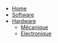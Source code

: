 * [Home](https://github.com/generationrobots-lab/MARK/wiki)
* [Software](https://github.com/generationrobots-lab/MARK/wiki/Librairie)
* [Hardware]()
  * [Mécanique](https://github.com/generationrobots-lab/MARK/wiki/M%C3%A9canique)
  * [Electronique](https://github.com/generationrobots-lab/MARK/wiki/%C3%89lectronique)